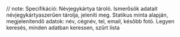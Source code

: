 // note: Specifikáció: Névjegykártya tároló. Ismerősök adatait névjegykártyaszerűen tárolja, jeleníti meg. Statikus minta alapján, megjelenítendő adatok: név, cégnév, tel, email, később fotó. Legyen keresés, minden adatban keressen, szűrt lista